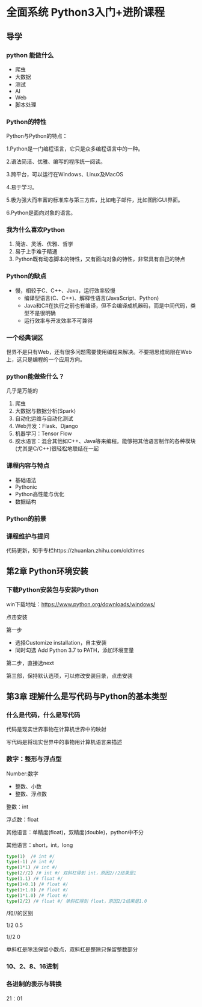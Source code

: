 # 全面系统 Python3入门+进阶课程

## 导学

### python 能做什么

- 爬虫
- 大数据
- 测试
- AI
- Web
- 脚本处理

### Python的特性

Python与Python的特点：

1.Python是一门编程语言，它只是众多编程语言中的一种。

2.语法简洁、优雅、编写的程序统一阅读。

3.跨平台，可以运行在Windows、Linux及MacOS

4.易于学习。

5.极为强大而丰富的标准库与第三方库，比如电子邮件，比如图形GUI界面。

6.Python是面向对象的语言。

### 我为什么喜欢Python

1. 简洁、灵活、优雅、哲学
2. 易于上手难于精通
3. Python既有动态脚本的特性，又有面向对象的特性，非常具有自己的特点

### Python的缺点

- 慢，相较于C、C++、Java，运行效率较慢
  - 编译型语言(C、C++)、解释性语言(JavaScript、Python)
  -  Java和C#在执行之前也有编译，但不会编译成机器码，而是中间代码，类型不是很明确
  - 运行效率与开发效率不可兼得

###  一个经典误区

世界不是只有Web，还有很多问题需要使用编程来解决。不要把思维局限在Web上，这只是编程的一个应用方向。

### python能做些什么？

几乎是万能的

1. 爬虫
2. 大数据与数据分析(Spark)
3. 自动化运维与自动化测试
4. Web开发：Flask、Django
5. 机器学习：Tensor Flow
6. 胶水语言：混合其他如C++、Java等来编程。能够把其他语言制作的各种模块(尤其是C/C++)很轻松地联结在一起

### 课程内容与特点

- 基础语法
- Pythonic
- Python高性能与优化
- 数据结构

### Python的前景

### 课程维护与提问

代码更新，知乎专栏https://zhuanlan.zhihu.com/oldtimes

## 第2章 Python环境安装

### 下载Python安装包与安装Python

win下载地址：https://www.python.org/downloads/windows/

点击安装 

第一步

- 选择Customize installation，自主安装
- 同时勾选 Add Python 3.7 to PATH，添加环境变量

第二步，直接选next

第三部，保持默认选项，可以修改安装目录，点击安装

## 第3章 理解什么是写代码与Python的基本类型

### 什么是代码，什么是写代码

代码是现实世界事物在计算机世界中的映射

写代码是将现实世界中的事物用计算机语言来描述

### 数字：整形与浮点型

Number:数字

- 整数、小数
- 整数、浮点数

整数：int

浮点数：float

其他语言：单精度(float)，双精度(double)，python中不分

其他语言：short，int，long

```python
type(1)  /# int #/
type(-1) /# int #/
type(1*1) /# int #/
type(2//2) /# int #/ 双斜杠得到 int，原因2//2结果是1
type(1.1) /# float #/
type(1+0.1) /# float #/
type(1+1.0) /# float #/
type(1*1.0) /# float #/
type(2/2) /# float #/ 单斜杠得到 float，原因2/2结果是1.0
```

/和//的区别

1/2 0.5

1//2 0

单斜杠是除法保留小数点，双斜杠是整除只保留整数部分

### 10、2、8、16进制

### 各进制的表示与转换

21：01

